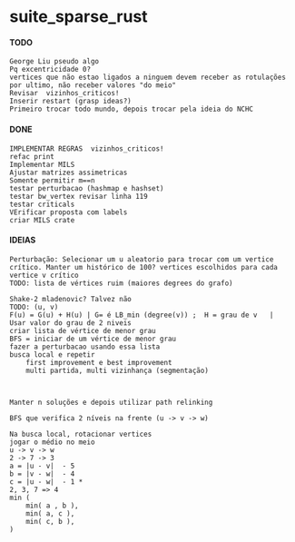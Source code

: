 # suite_sparse_rust


#### TODO
    George Liu pseudo algo
    Pq excentricidade 0?
    vertices que não estao ligados a ninguem devem receber as rotulações por ultimo, não receber valores "do meio"
    Revisar  vizinhos_criticos!
    Inserir restart (grasp ideas?)
    Primeiro trocar todo mundo, depois trocar pela ideia do NCHC

#### DONE
    IMPLEMENTAR REGRAS  vizinhos_criticos!
    refac print
    Implementar MILS
    Ajustar matrizes assimetricas
    Somente permitir m==n
    testar perturbacao (hashmap e hashset)
    testar bw_vertex revisar linha 119
    testar criticals
    VErificar proposta com labels
    criar MILS crate

#### IDEIAS
    Perturbação: Selecionar um u aleatorio para trocar com um vertice crítico. Manter um histórico de 100? vertices escolhidos para cada vertice v crítico
    TODO: lista de vértices ruim (maiores degrees do grafo)

    Shake-2 mladenovic? Talvez não
    TODO: (u, v)
    F(u) = G(u) + H(u) | G= é LB_min (degree(v)) ;  H = grau de v   |  Usar valor do grau de 2 niveis
    criar lista de vértice de menor grau 
    BFS = iniciar de um vértice de menor grau
    fazer a perturbacao usando essa lista
    busca local e repetir
        first improvement e best improvement
        multi partida, multi vizinhança (segmentação)
        


    Manter n soluções e depois utilizar path relinking

    BFS que verifica 2 níveis na frente (u -> v -> w)

    Na busca local, rotacionar vertices
    jogar o médio no meio
    u -> v -> w
    2 -> 7 -> 3
    a = |u - v|  - 5
    b = |v - w|  - 4
    c = |u - w|  - 1 *
    2, 3, 7 => 4
    min (
        min( a , b ),
        min( a, c ),
        min( c, b ),
    )